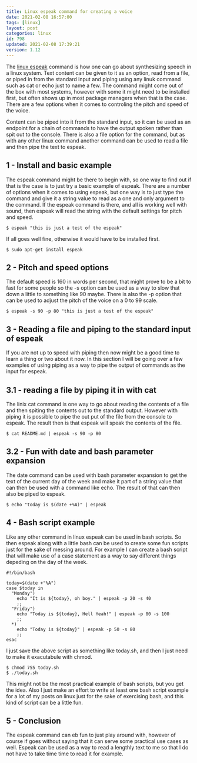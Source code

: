 ```yaml
---
title: Linux espeak command for creating a voice
date: 2021-02-08 16:57:00
tags: [linux]
layout: post
categories: linux
id: 798
updated: 2021-02-08 17:39:21
version: 1.12
---
```


The [linux espeak](https://linux.die.net/man/1/espeak) command is how one can go about synthesizing speech in a linux system. Text content can be given to it as an option, read from a file, or piped in from the standard input and piping using any linuk command such as cat or echo just to name a few. The command might come out of the box with most systems, however with some it might need to be installed first, but often shows up in most package managers when that is the case. There are a few options when it comes to controling the pitch and speed of the voice. 

Content can be piped into it from the standard input, so it can be used as an endpoint for a chain of commands to have the output spoken rather than spit out to the console. There is also a file option for the command, but as with any other linux command another command can be used to read a file and then pipe the text to espeak.

<!-- more -->

## 1 - Install and basic example

The espeak command might be there to begin with, so one way to find out if that is the case is to just try a basic example of espeak. There are a number of options when it comes to using espeak, but one way is to just type the command and give it a string value to read as a one and only argument to the command. If the espeak command is there, and all is working well with sound, then espeak will read the string with the default settings for pitch and speed.

```
$ espeak "this is just a test of the espeak"
```

If all goes well fine, otherwise it would have to be installed first.

```
$ sudo apt-get install espeak
```

## 2 - Pitch and speed options

The default speed is 160 in words per second, that might prove to be a bit to fast for some people so the -s option can be used as a way to slow that down a little to something like 90 maybe. There is also the -p option that can be used to adjust the pitch of the voice on a 0 to 99 scale.

```
$ espeak -s 90 -p 80 "this is just a test of the espeak"
```

## 3 - Reading a file and piping to the standard input of espeak

If you are not up to speed with piping then now might be a good time to learn a thing or two about it now. In this section I will be going over a few examples of using piping as a way to pipe the output of commands as the input for espeak.

## 3.1 - reading a file by piping it in with cat

The linix cat command is one way to go about reading the contents of a file and then spiting the contents out to the standard output. However with piping it is possible to pipe the out put of the file from the console to espeak. The result then is that espeak will speak the contents of the file.

```
$ cat README.md | espeak -s 90 -p 80
```

## 3.2 - Fun with date and bash parameter expansion

The date command can be used with bash parameter expansion to get the text of the current day of the week and make it part of a string value that can then be used with a command like echo. The result of that can then also be piped to espeak.

```
$ echo "today is $(date +%A)" | espeak
```

## 4 - Bash script example

Like any other command in linux espeak can be used in bash scripts. So then espeak along with a little bash can be used to create some fun scripts just for the sake of messing around. For example I can create a bash script that will make use of a case statement as a way to say different things depeding on the day of the week.

```
#!/bin/bash
 
today=$(date +"%A")
case $today in
  "Monday")
    echo "It is ${today}, oh boy." | espeak -p 20 -s 40
    ;;
  "Friday")
    echo "Today is ${today}, Hell Yeah!" | espeak -p 80 -s 100
    ;;
  *)
    echo "Today is ${today}" | espeak -p 50 -s 80
    ;;
esac
```

I just save the above script as something like today.sh, and then I just need to make it exacutabule with chmod.

```
$ chmod 755 today.sh
$ ./today.sh
```

This might not be the most practical example of bash scripts, but you get the idea. Also I just make an effort to write at least one bash script example for a lot of my posts on linux just for the sake of exercising bash, and this kind of script can be a little fun.

## 5 - Conclusion

The espeak command can eb fun to just play around with, however of course if goes without saying that it can serve some practical use cases as well. Espeak can be used as a way to read a lengthly text to me so that I do not have to take time time to read it for example.
